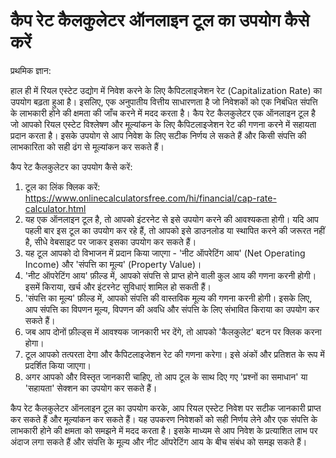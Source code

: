 कैप रेट कैलकुलेटर ऑनलाइन टूल का उपयोग कैसे करें
===============================================

प्रथमिक ज्ञान:

हाल ही में रियल एस्टेट उद्योग में निवेश करने के लिए कैपिटलाइजेशन रेट (Capitalization Rate) का उपयोग बढ़ता हुआ है। इसलिए, एक अनुपातीय वित्तीय साधारणता है जो निवेशकों को एक निबंधित संपत्ति के लाभकारी होने की क्षमता की जाँच करने में मदद करता है। कैप रेट कैलकुलेटर एक ऑनलाइन टूल है जो आपको रियल एस्टेट विश्लेषण और मूल्यांकन के लिए कैपिटलाइजेशन रेट की गणना करने में सहायता प्रदान करता है। इसके उपयोग से आप निवेश के लिए सटीक निर्णय ले सकते हैं और किसी संपत्ति की लाभकारिता को सही ढंग से मूल्यांकन कर सकते हैं।

कैप रेट कैलकुलेटर का उपयोग कैसे करें:

1. टूल का लिंक क्लिक करें: <https://www.onlinecalculatorsfree.com/hi/financial/cap-rate-calculator.html>
2. यह एक ऑनलाइन टूल है, तो आपको इंटरनेट से इसे उपयोग करने की आवश्यकता होगी। यदि आप पहली बार इस टूल का उपयोग कर रहे हैं, तो आपको इसे डाउनलोड या स्थापित करने की जरूरत नहीं है, सीधे वेबसाइट पर जाकर इसका उपयोग कर सकते हैं।
3. यह टूल आपको दो विभाजन में प्रदान किया जाएगा - 'नीट ऑपरेटिंग आय' (Net Operating Income) और 'संपत्ति का मूल्य' (Property Value)।
4. 'नीट ऑपरेटिंग आय' फ़ील्ड में, आपको संपत्ति से प्राप्त होने वाली कुल आय की गणना करनी होगी। इसमें किराया, खर्च और इंटरनेट सुविधाएं शामिल हो सकती हैं।
5. 'संपत्ति का मूल्य' फ़ील्ड में, आपको संपत्ति की वास्तविक मूल्य की गणना करनी होगी। इसके लिए, आप संपत्ति का विपणन मूल्य, विपणन की अवधि और संपत्ति के लिए संभावित किराया का उपयोग कर सकते हैं।
6. जब आप दोनों फ़ील्ड्स में आवश्यक जानकारी भर देंगे, तो आपको 'कैलकुलेट' बटन पर क्लिक करना होगा।
7. टूल आपको तत्परता देगा और कैपिटलाइजेशन रेट की गणना करेगा। इसे अंकों और प्रतिशत के रूप में प्रदर्शित किया जाएगा।
8. अगर आपको और विस्तृत जानकारी चाहिए, तो आप टूल के साथ दिए गए 'प्रश्नों का समाधान' या 'सहायता' सेक्शन का उपयोग कर सकते हैं।

कैप रेट कैलकुलेटर ऑनलाइन टूल का उपयोग करके, आप रियल एस्टेट निवेश पर सटीक जानकारी प्राप्त कर सकते हैं और मूल्यांकन कर सकते हैं। यह उपकरण निवेशकों को सही निर्णय लेने और एक संपत्ति के लाभकारी होने की क्षमता को समझने में मदद करता है। इसके माध्यम से आप निवेश के प्रत्याशित लाभ पर अंदाज लगा सकते हैं और संपत्ति के मूल्य और नीट ऑपरेटिंग आय के बीच संबंध को समझ सकते हैं।